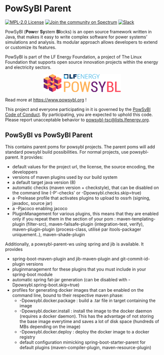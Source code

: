 # PowSyBl Parent

[![MPL-2.0 License](https://img.shields.io/badge/license-MPL_2.0-blue.svg)](https://www.mozilla.org/en-US/MPL/2.0/)
[![Join the community on Spectrum](https://withspectrum.github.io/badge/badge.svg)](https://spectrum.chat/powsybl)
[![Slack](https://img.shields.io/badge/slack-powsybl-blueviolet.svg?logo=slack)](https://join.slack.com/t/powsybl/shared_invite/zt-rzvbuzjk-nxi0boim1RKPS5PjieI0rA)

PowSyBl (**Pow**er **Sy**stem **Bl**ocks) is an open source framework written in Java, that makes it easy to write complex
software for power systems’ simulations and analysis. Its modular approach allows developers to extend or customize its
features.

PowSyBl is part of the LF Energy Foundation, a project of The Linux Foundation that supports open source innovation projects
within the energy and electricity sectors.

<p align="center">
<img src="https://raw.githubusercontent.com/powsybl/powsybl-gse/master/gse-spi/src/main/resources/images/logo_lfe_powsybl.svg?sanitize=true" alt="PowSyBl Logo" width="50%"/>
</p>

Read more at https://www.powsybl.org !

This project and everyone participating in it is governed by the [PowSyBl Code of Conduct](https://github.com/powsybl/.github/blob/master/CODE_OF_CONDUCT.md).
By participating, you are expected to uphold this code. Please report unacceptable behavior to [powsybl-tsc@lists.lfenergy.org](mailto:powsybl-tsc@lists.lfenergy.org).

## PowSyBl vs PowSyBl Parent

This contains parent poms for powsybl projects. The parent poms will add standard powsybl build possibilities. For normal projects, use powsybl-parent. It provides:

- default values for the project url, the license, the source encoding, the developpers
- versions of maven plugins used by our build system
- a default target java version (8)
- automatic checks (maven version + checkstyle), that can be disabled on the command line (-P'-checks' or -Dpowsybl.checks.skip=true)
- a -Prelease profile that activates plugins to upload to ossrh (signing, javadoc, source jar)
- a -Pjacoco enabling jacoco
- PluginManagement for various plugins, this means that they are enabled only if you repeat them in the <build><plugins> section of your pom : maven-templating-plugin (filter-src), maven-failsafe-plugin (integration-test, verify), maven-plugin-plugin (process-class, utilisé par itools-packager uniquement..), maven-shade-plugin

Additionally, a powsybl-parent-ws using spring and jib is available. It provides
- spring-boot-maven-plugin and jib-maven-plugin and git-commit-id-plugin versions
- pluginmanagement for these plugins that you must include in your spring-boot module
- automatic spring fat-jar generation (can be disabled with -Dpowsybl.spring-boot.skip=true)
- profiles for generating docker images that can be enabled on the command line, bound to their respective maven phase:
  - -Dpowsybl.docker.package : build a .tar file in target containing the image
  - -Dpowsybl.docker.install : install the image to the docker daemon (requires a docker daemon). This has the advantage of not storing the base image everytime and saves a lot of disk space (hundreds of MBs depending on the image)
  - -Dpowsybl.docker.deploy : deploy the docker image to a docker registry
  - default configuration mimicking spring-boot-starter-parent for default plugins (maven-compiler-plugin, maven-resource-plugin)
